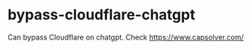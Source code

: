 # bypass-cloudflare-chatgpt
Can bypass Cloudflare on chatgpt. Check https://www.capsolver.com/ 
                                                                                      